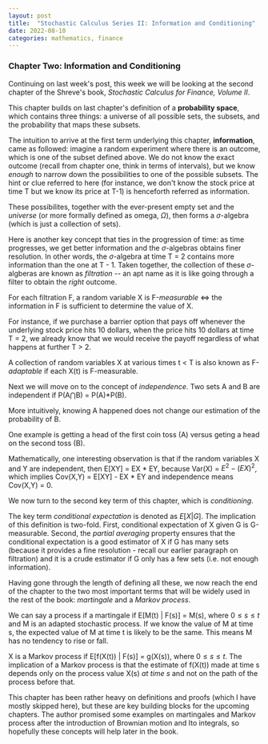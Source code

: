 ```yaml
---
layout: post
title:  "Stochastic Calculus Series II: Information and Conditioning"
date: 2022-08-10
categories: mathematics, finance
---
```


### Chapter Two: Information and Conditioning ### 

Continuing on last week's post, this week we will be looking at the second chapter of the Shreve's book, *Stochastic Calculus for Finance, Volume II*. 

This chapter builds on last chapter's definition of a **probability space**, which contains three things: a universe of all possible sets, the subsets, and the probability that maps these subsets. 

The intuition to arrive at the first term underlying this chapter, **information**, came as followed: imagine a random experiment where there is an outcome, which is one of the subset defined above. We do not know the exact outcome (recall from chapter one, think in terms of intervals), but we know *enough* to narrow down the possibilities to one of the possible subsets. The hint or clue referred to here (for instance, we don't know the stock price at time T but we know its price at T-1) is henceforth referred as information. 

These possibilites, together with the ever-present empty set and the *universe* (or more formally defined as omega, $\Omega$), then forms a $\sigma$-algebra (which is just a collection of sets).

Here is another key concept that ties in the progression of time: as time progresses, we get better information and the $\sigma$-algebras obtains finer resolution. In other words, the $\sigma$-algebra at time T = 2 contains more information than the one at T - 1. Taken together, the collection of these $\sigma$-algberas are known as *filtration* -- an apt name as it is like going through a filter to obtain the *right* outcome. 

For each filtration F, a random variable X is F-*measurable* <=> the information in F is sufficient to determine the value of X. 

For instance, if we purchase a barrier option that pays off whenever the underlying stock price hits 10 dollars, when the price hits 10 dollars at time T = 2, we already know that we would receive the payoff regardless of what happens at further T > 2. 

A collection of random variables X at various times t < T is also known as F-*adaptable* if each X(t) is F-measurable.

Next we will move on to the concept of *independence*. Two sets A and B are independent if P(A$\bigcap$B) = P(A)*P(B). 

More intuitively, knowing A happened does not change our estimation of the probability of B.

One example is getting a head of the first coin toss (A) versus geting a head on the second toss (B). 

Mathematically, one interesting observation is that if the random variables X and Y are independent, then E[XY] = EX * EY, because Var(X) = $E^2 - (EX)^2$, which implies Cov(X,Y) = E[XY] - EX * EY and independence means Cov(X,Y) = 0.

We now turn to the second key term of this chapter, which is *conditioning*. 

The key term *conditional expectation* is denoted as $E[X|G]$. The implication of this definition is two-fold. First, conditional expectation of X given G is G-measurable. Second, the *partial averaging* property ensures that the conditional expectation is a good estimator of X if G has many sets (because it provides a fine resolution - recall our earlier paragraph on filtration) and it is a crude estimator if G only has a few sets (i.e. not enough information).

Having gone through the length of defining all these, we now reach the end of the chapter to the two most important terms that will be widely used in the rest of the book: *martingale* and a *Markov process*.

We can say a process if a martingale if E[M(t) | F(s)] = M(s), where $0 \leq s \leq t$ and M is an adapted stochastic process. If we know the value of M at time s, the expected value of M at time t is likely to be the same. This means M has no tendency to rise or fall. 

X is a Markov process if E[f(X(t)) | F(s)] = g(X(s)), where $0 \leq s \leq t$. The implication of a Markov process is that the estimate of f(X(t)) made at time s depends only on the process value X(s) _at time s_ and not on the path of the process before that. 

This chapter has been rather heavy on definitions and proofs (which I have mostly skipped here), but these are key building blocks for the upcoming chapters. The author promised some examples on martingales and Markov process after the introduction of Brownian motion and Ito integrals, so hopefully these concepts will help later in the book. 




